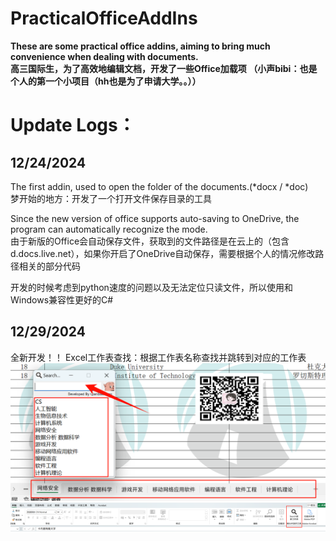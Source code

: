 # PracticalOfficeAddIns
**These are some practical office addins, aiming to bring much convenience when dealing with documents.​  
高三国际生，为了高效地编辑文档，开发了一些Office加载项
（小声bibi：也是个人的第一个小项目（hh也是为了申请大学。。））**

# Update Logs：
## 12/24/2024
The first addin, used to open the folder of the documents.(*docx / *doc)  
梦开始的地方：开发了一个打开文件保存目录的工具

Since the new version of office supports auto-saving to OneDrive, the program can automatically recognize the mode.  
由于新版的Office会自动保存文件，获取到的文件路径是在云上的（包含d.docs.live.net），如果你开启了OneDrive自动保存，需要根据个人的情况修改路径相关的部分代码

开发的时候考虑到python速度的问题以及无法定位只读文件，所以使用和Windows兼容性更好的C#

## 12/29/2024
全新开发！！
Excel工作表查找：根据工作表名称查找并跳转到对应的工作表
![image](ExcelAddIns/PixPin_2024-12-29_23-00-46.png)
![image](ExcelAddIns/PixPin_2024-12-29_23-00-06.png)
